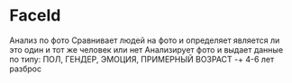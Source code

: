 # FaceId
Анализ по фото 
Сравнивает людей на фото и определяет является ли это один и тот же человек или нет
Анализирует фото и выдает данные по типу: ПОЛ, ГЕНДЕР, ЭМОЦИЯ, ПРИМЕРНЫЙ ВОЗРАСТ -+ 4-6 лет разброс

